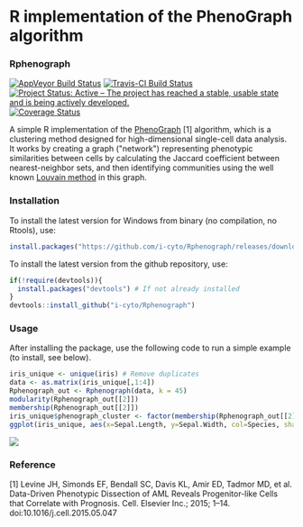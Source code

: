 R implementation of the PhenoGraph algorithm
===============

### Rphenograph
[![AppVeyor Build Status](https://ci.appveyor.com/api/projects/status/github/TomKellyGenetics/Rphenograph?branch=master&svg=true)](https://ci.appveyor.com/project/TomKellyGenetics/Rphenograph)
[![Travis-CI Build Status](https://travis-ci.org/TomKellyGenetics/Rphenograph.svg?branch=master)](https://travis-ci.org/TomKellyGenetics/Rphenograph)
[![Project Status: Active – The project has reached a stable, usable state and is being actively developed.](http://www.repostatus.org/badges/latest/active.svg)](http://www.repostatus.org/#active)
[![Coverage Status](https://img.shields.io/codecov/c/github/JinmiaoChenLab/Rphenograph/master.svg)](https://codecov.io/github/JinmiaoChenLab/Rphenograph?branch=master)

A simple R implementation of the [PhenoGraph](http://www.cell.com/cell/abstract/S0092-8674(15)00637-6) [1] algorithm, which is a clustering method designed for high-dimensional single-cell data analysis. It works by creating a graph ("network") representing phenotypic similarities between cells by calculating the Jaccard coefficient between nearest-neighbor sets, and then identifying communities using the well known [Louvain method](https://sites.google.com/site/findcommunities/) in this graph. 


### Installation

To install the latest version for Windows from binary (no compilation, no Rtools), use:

``` r
install.packages("https://github.com/i-cyto/Rphenograph/releases/download/Rphenograph_0.99.1.9004/Rphenograph_0.99.1.9004.zip", repos = NULL, type = "win.binary")
```


To install the latest version from the github repository, use:

``` r
if(!require(devtools)){
  install.packages("devtools") # If not already installed
}
devtools::install_github("i-cyto/Rphenograph")
```


### Usage

After installing the package, use the following code to run a simple example (to install, see below).

``` r
iris_unique <- unique(iris) # Remove duplicates
data <- as.matrix(iris_unique[,1:4])
Rphenograph_out <- Rphenograph(data, k = 45)
modularity(Rphenograph_out[[2]])
membership(Rphenograph_out[[2]])
iris_unique$phenograph_cluster <- factor(membership(Rphenograph_out[[2]]))
ggplot(iris_unique, aes(x=Sepal.Length, y=Sepal.Width, col=Species, shape=phenograph_cluster)) + geom_point(size = 3)+theme_bw()

```

![](Rhpenograph_iris_cluster.png)

### Reference

[1] Levine JH, Simonds EF, Bendall SC, Davis KL, Amir ED, Tadmor MD, et al. Data-Driven Phenotypic Dissection of AML Reveals Progenitor-like Cells that Correlate with Prognosis. Cell. Elsevier Inc.; 2015; 1–14. doi:10.1016/j.cell.2015.05.047


